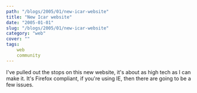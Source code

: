 ```yaml
---
path: "/blogs/2005/01/new-icar-website"
title: "New Icar website"
date: "2005-01-01"
slug: "/blogs/2005/01/new-icar-website"
category: "web"
cover: ""
tags:
    web
    community
---
```

I've pulled out the stops on this new website, it's about as high tech as I can make it. It's Firefox compliant, if you're using IE, then there are going to be a few issues.